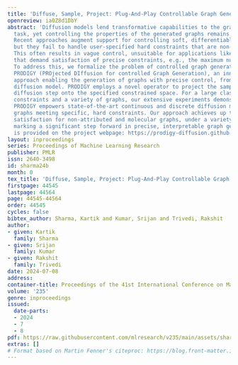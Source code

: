 ```yaml
---
title: 'Diffuse, Sample, Project: Plug-And-Play Controllable Graph Generation'
openreview: ia0Z8d1DbY
abstract: 'Diffusion models lend transformative capabilities to the graph generation
  task, yet controlling the properties of the generated graphs remains challenging.
  Recent approaches augment support for controlling soft, differentiable properties
  but they fail to handle user-specified hard constraints that are non-differentiable.
  This often results in vague control, unsuitable for applications like drug discovery
  that demand satisfaction of precise constraints, e.g., the maximum number of bonds.
  To address this, we formalize the problem of controlled graph generation and introduce
  PRODIGY (PROjected DIffusion for controlled Graph Generation), an innovative plug-and-play
  approach enabling the generation of graphs with precise control, from any pre-trained
  diffusion model. PRODIGY employs a novel operator to project the samples at each
  diffusion step onto the specified constrained space. For a large class of practical
  constraints and a variety of graphs, our extensive experiments demonstrate that
  PRODIGY empowers state-of-the-art continuous and discrete diffusion models to produce
  graphs meeting specific, hard constraints. Our approach achieves up to 100% constraint
  satisfaction for non-attributed and molecular graphs, under a variety of constraints,
  marking a significant step forward in precise, interpretable graph generation. Code
  is provided on the project webpage: https://prodigy-diffusion.github.io/.'
layout: inproceedings
series: Proceedings of Machine Learning Research
publisher: PMLR
issn: 2640-3498
id: sharma24b
month: 0
tex_title: 'Diffuse, Sample, Project: Plug-And-Play Controllable Graph Generation'
firstpage: 44545
lastpage: 44564
page: 44545-44564
order: 44545
cycles: false
bibtex_author: Sharma, Kartik and Kumar, Srijan and Trivedi, Rakshit
author:
- given: Kartik
  family: Sharma
- given: Srijan
  family: Kumar
- given: Rakshit
  family: Trivedi
date: 2024-07-08
address:
container-title: Proceedings of the 41st International Conference on Machine Learning
volume: '235'
genre: inproceedings
issued:
  date-parts:
  - 2024
  - 7
  - 8
pdf: https://raw.githubusercontent.com/mlresearch/v235/main/assets/sharma24b/sharma24b.pdf
extras: []
# Format based on Martin Fenner's citeproc: https://blog.front-matter.io/posts/citeproc-yaml-for-bibliographies/
---
```

